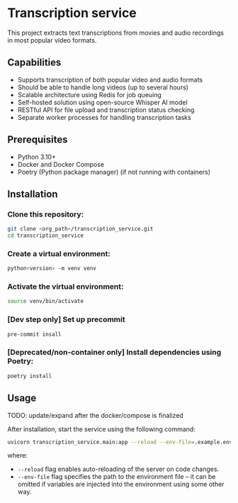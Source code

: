 # Transcription service
This project extracts text transcriptions from movies and audio recordings in most popular video formats.


## Capabilities

- Supports transcription of both popular video and audio formats
- Should be able to handle long videos (up to several hours)
- Scalable architecture using Redis for job queuing
- Self-hosted solution using open-source Whisper AI model
- RESTful API for file upload and transcription status checking
- Separate worker processes for handling transcription tasks

## Prerequisites

- Python 3.10+
- Docker and Docker Compose
- Poetry (Python package manager) (if not running with containers)

## Installation

### Clone this repository:
```bash
git clone <org_path>/transcription_service.git
cd transcription_service
```

### Create a virtual environment:
```bash
python<version> -m venv venv
```

### Activate the virtual environment:
```bash
source venv/bin/activate
```

### [Dev step only] Set up precommit
```bash
pre-commit insall
```

### [Deprecated/non-container only] Install dependencies using Poetry:
```bash
poetry install
```

## Usage

TODO: update/expand after the docker/compose is finalized

After installation, start the service using the following command:
```bash
uvicorn transcription_service.main:app --reload --env-file=.example.env
```
where:
- `--reload` flag enables auto-reloading of the server on code changes.
- `--env-file` flag specifies the path to the environment file – it can be omitted if variables are injected
into the environment using some other way.